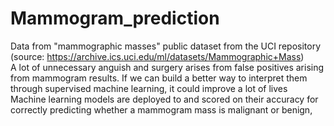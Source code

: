 # Mammogram_prediction
Data from "mammographic masses" public dataset from the UCI repository (source: https://archive.ics.uci.edu/ml/datasets/Mammographic+Mass)  
A lot of unnecessary anguish and surgery arises from false positives arising from mammogram results. If we can build a better way to interpret them through supervised machine learning, it could improve a lot of lives  
Machine learning models are deployed to and scored on their accuracy for correctly predicting whether a mammogram mass is malignant or benign,

